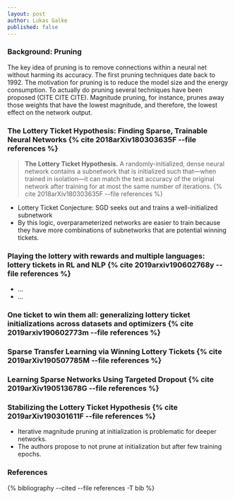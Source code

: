 ```yaml
---
layout: post
author: Lukas Galke
published: false
---
```


### Background: Pruning

The key idea of pruning is to remove connections within a neural net without
harming its accuracy.  The first pruning techniques date back to 1992.  The
motivation for pruning is to reduce the model size and the energy consumption.
To actually do pruning several techniques have been proposed (CITE CITE CITE).
Magnitude pruning, for instance, prunes away those weights that have the lowest
magnitude, and therefore, the lowest effect on the network output.


### The Lottery Ticket Hypothesis: Finding Sparse, Trainable Neural Networks {% cite 2018arXiv180303635F --file references %}

> **The Lottery Ticket Hypothesis.** A randomly-initialized, dense neural
> network contains a subnetwork that is initialized such that—when trained in
> isolation—it can match the test accuracy of the original network after
> training for at most the same number of iterations.
> {% cite 2018arXiv180303635F --file references %}


* Lottery Ticket Conjecture: SGD seeks out and trains a
  well-initialized subnetwork
* By this logic, overparameterized networks are easier to train
  because they have more combinations of subnetworks that are potential winning tickets.

### Playing the lottery with rewards and multiple languages: lottery tickets in RL and NLP {% cite 2019arxiv190602768y --file references %}

* ...
* ...

### One ticket to win them all: generalizing lottery ticket initializations across datasets and optimizers {% cite 2019arxiv190602773m --file references %}

### Sparse Transfer Learning via Winning Lottery Tickets {% cite 2019arXiv190507785M --file references %}

### Learning Sparse Networks Using Targeted Dropout {% cite 2019arXiv190513678G --file references %}

### Stabilizing the Lottery Ticket Hypothesis {% cite 2019arXiv190301611F --file references %}

* Iterative magnitude pruning at initialization is problematic for deeper networks.
* The authors propose to not prune at initialization but after few training epochs.

### References

{% bibliography --cited --file references -T bib %}
